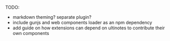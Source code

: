 
TODO:
- markdown theming? separate plugin?
- include gunjs and web components loader as an npm dependency
- add guide on how extensions can depend on ultinotes to contribute their own components